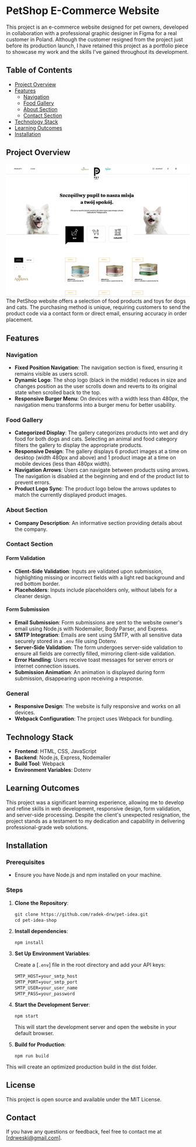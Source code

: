 # PetShop E-Commerce Website

This project is an e-commerce website designed for pet owners, developed in collaboration with a professional graphic designer in Figma for a real customer in Poland. Although the customer resigned from the project just before its production launch, I have retained this project as a portfolio piece to showcase my work and the skills I've gained throughout its development.

## Table of Contents

- [Project Overview](#project-overview)
- [Features](#features)
  - [Navigation](#navigation)
  - [Food Gallery](#food-gallery)
  - [About Section](#about-section)
  - [Contact Section](#contact-section)
- [Technology Stack](#technology-stack)
- [Learning Outcomes](#learning-outcomes)
- [Installation](#installation)

## Project Overview

![PetShop Website Screenshot](page_screenshot.png)
The PetShop website offers a selection of food products and toys for dogs and cats. The purchasing method is unique, requiring customers to send the product code via a contact form or direct email, ensuring accuracy in order placement.

## Features

### Navigation

- **Fixed Position Navigation**: The navigation section is fixed, ensuring it remains visible as users scroll.
- **Dynamic Logo**: The shop logo (black in the middle) reduces in size and changes position as the user scrolls down and reverts to its original state when scrolled back to the top.
- **Responsive Burger Menu**: On devices with a width less than 480px, the navigation menu transforms into a burger menu for better usability.

### Food Gallery

- **Categorized Display**: The gallery categorizes products into wet and dry food for both dogs and cats. Selecting an animal and food category filters the gallery to display the appropriate products.
- **Responsive Design**: The gallery displays 6 product images at a time on desktop (width 480px and above) and 1 product image at a time on mobile devices (less than 480px width).
- **Navigation Arrows**: Users can navigate between products using arrows. The navigation is disabled at the beginning and end of the product list to prevent errors.
- **Product Logo Sync**: The product logo below the arrows updates to match the currently displayed product images.

### About Section

- **Company Description**: An informative section providing details about the company.

### Contact Section

#### Form Validation

- **Client-Side Validation**: Inputs are validated upon submission, highlighting missing or incorrect fields with a light red background and red bottom border.
- **Placeholders**: Inputs include placeholders only, without labels for a cleaner design.

#### Form Submission

- **Email Submission**: Form submissions are sent to the website owner's email using Node.js with Nodemailer, Body Parser, and Express.
- **SMTP Integration**: Emails are sent using SMTP, with all sensitive data securely stored in a `.env` file using Dotenv.
- **Server-Side Validation**: The form undergoes server-side validation to ensure all fields are correctly filled, mirroring client-side validation.
- **Error Handling**: Users receive toast messages for server errors or internet connection issues.
- **Submission Animation**: An animation is displayed during form submission, disappearing upon receiving a response.

### General

- **Responsive Design**: The website is fully responsive and works on all devices.
- **Webpack Configuration**: The project uses Webpack for bundling.

## Technology Stack

- **Frontend**: HTML, CSS, JavaScript
- **Backend**: Node.js, Express, Nodemailer
- **Build Tool**: Webpack
- **Environment Variables**: Dotenv

## Learning Outcomes

This project was a significant learning experience, allowing me to develop and refine skills in web development, responsive design, form validation, and server-side processing. Despite the client's unexpected resignation, the project stands as a testament to my dedication and capability in delivering professional-grade web solutions.

## Installation

### Prerequisites

- Ensure you have Node.js and npm installed on your machine.

### Steps

1. **Clone the Repository**:

   ```shell
   git clone https://github.com/radek-drw/pet-idea.git
   cd pet-idea-shop
   ```

2. **Install dependencies**:

   ```shell
   npm install
   ```

3. **Set Up Environment Variables**:

   Create a [`.env`] file in the root directory and add your API keys:

   ```env
   SMTP_HOST=your_smtp_host
   SMTP_PORT=your_smtp_port
   SMTP_USER=your_user_name
   SMTP_PASS=your_password
   ```

4. **Start the Development Server**:

   ```shell
   npm start
   ```

   This will start the development server and open the website in your default browser.

5. **Build for Production**:

   ```shell
   npm run build
   ```

This will create an optimized production build in the dist folder.

## License

This project is open source and available under the MIT License.

## Contact

If you have any questions or feedback, feel free to contact me at [rdrweski@gmail.com].
